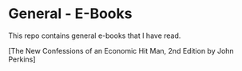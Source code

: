 # General - E-Books
This repo contains general e-books that I have read.

[The New Confessions of an Economic Hit Man, 2nd Edition by John Perkins]


